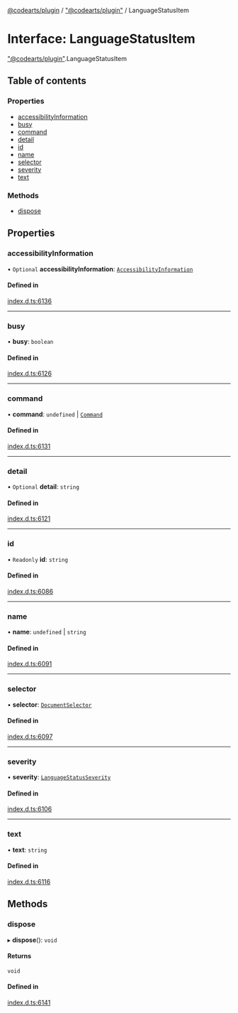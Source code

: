 [@codearts/plugin](../README.md) / ["@codearts/plugin"](../modules/_codearts_plugin_.md) / LanguageStatusItem

# Interface: LanguageStatusItem

["@codearts/plugin"](../modules/_codearts_plugin_.md).LanguageStatusItem

## Table of contents

### Properties

- [accessibilityInformation](codearts_plugin_.LanguageStatusItem.md#accessibilityinformation)
- [busy](codearts_plugin_.LanguageStatusItem.md#busy)
- [command](codearts_plugin_.LanguageStatusItem.md#command)
- [detail](codearts_plugin_.LanguageStatusItem.md#detail)
- [id](codearts_plugin_.LanguageStatusItem.md#id)
- [name](codearts_plugin_.LanguageStatusItem.md#name)
- [selector](codearts_plugin_.LanguageStatusItem.md#selector)
- [severity](codearts_plugin_.LanguageStatusItem.md#severity)
- [text](codearts_plugin_.LanguageStatusItem.md#text)

### Methods

- [dispose](codearts_plugin_.LanguageStatusItem.md#dispose)

## Properties

### accessibilityInformation

• `Optional` **accessibilityInformation**: [`AccessibilityInformation`](codearts_plugin_.AccessibilityInformation.md)

#### Defined in

[index.d.ts:6136](https://github.com/huaweicloud/cloudide-plugin-api/blob/a4193a8/index.d.ts#L6136)

___

### busy

• **busy**: `boolean`

#### Defined in

[index.d.ts:6126](https://github.com/huaweicloud/cloudide-plugin-api/blob/a4193a8/index.d.ts#L6126)

___

### command

• **command**: `undefined` \| [`Command`](codearts_plugin_.Command.md)

#### Defined in

[index.d.ts:6131](https://github.com/huaweicloud/cloudide-plugin-api/blob/a4193a8/index.d.ts#L6131)

___

### detail

• `Optional` **detail**: `string`

#### Defined in

[index.d.ts:6121](https://github.com/huaweicloud/cloudide-plugin-api/blob/a4193a8/index.d.ts#L6121)

___

### id

• `Readonly` **id**: `string`

#### Defined in

[index.d.ts:6086](https://github.com/huaweicloud/cloudide-plugin-api/blob/a4193a8/index.d.ts#L6086)

___

### name

• **name**: `undefined` \| `string`

#### Defined in

[index.d.ts:6091](https://github.com/huaweicloud/cloudide-plugin-api/blob/a4193a8/index.d.ts#L6091)

___

### selector

• **selector**: [`DocumentSelector`](../modules/_codearts_plugin_.md#documentselector)

#### Defined in

[index.d.ts:6097](https://github.com/huaweicloud/cloudide-plugin-api/blob/a4193a8/index.d.ts#L6097)

___

### severity

• **severity**: [`LanguageStatusSeverity`](../enums/codearts_plugin_.LanguageStatusSeverity.md)

#### Defined in

[index.d.ts:6106](https://github.com/huaweicloud/cloudide-plugin-api/blob/a4193a8/index.d.ts#L6106)

___

### text

• **text**: `string`

#### Defined in

[index.d.ts:6116](https://github.com/huaweicloud/cloudide-plugin-api/blob/a4193a8/index.d.ts#L6116)

## Methods

### dispose

▸ **dispose**(): `void`

#### Returns

`void`

#### Defined in

[index.d.ts:6141](https://github.com/huaweicloud/cloudide-plugin-api/blob/a4193a8/index.d.ts#L6141)
